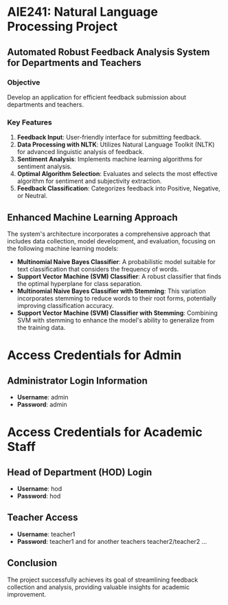 # AIE241: Natural Language Processing Project
## Automated Robust Feedback Analysis System for Departments and Teachers

### Objective
Develop an application for efficient feedback submission about departments and teachers.

### Key Features
1. **Feedback Input**: User-friendly interface for submitting feedback.
2. **Data Processing with NLTK**: Utilizes Natural Language Toolkit (NLTK) for advanced linguistic analysis of feedback.
3. **Sentiment Analysis**: Implements machine learning algorithms for sentiment analysis.
4. **Optimal Algorithm Selection**: Evaluates and selects the most effective algorithm for sentiment and subjectivity extraction.
5. **Feedback Classification**: Categorizes feedback into Positive, Negative, or Neutral.

## Enhanced Machine Learning Approach
The system's architecture incorporates a comprehensive approach that includes data collection, model development, and evaluation, focusing on the following machine learning models:

- **Multinomial Naive Bayes Classifier**: A probabilistic model suitable for text classification that considers the frequency of words.
- **Support Vector Machine (SVM) Classifier**: A robust classifier that finds the optimal hyperplane for class separation.
- **Multinomial Naive Bayes Classifier with Stemming**: This variation incorporates stemming to reduce words to their root forms, potentially improving classification accuracy.
- **Support Vector Machine (SVM) Classifier with Stemming**: Combining SVM with stemming to enhance the model's ability to generalize from the training data.

# Access Credentials for Admin

## Administrator Login Information
- **Username**: admin
- **Password**: admin
# Access Credentials for Academic Staff

## Head of Department (HOD) Login
- **Username**: hod
- **Password**: hod

## Teacher Access
- **Username**: teacher1
- **Password**: teacher1
and for another teachers teacher2/teacher2 ...
## Conclusion
The project successfully achieves its goal of streamlining feedback collection and analysis, providing valuable insights for academic improvement.

